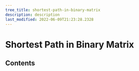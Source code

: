 ```yaml
---
tree_title: shortest-path-in-binary-matrix
description: description
last_modified: 2022-06-09T21:23:28.2328
---
```


# Shortest Path in Binary Matrix

## Contents
